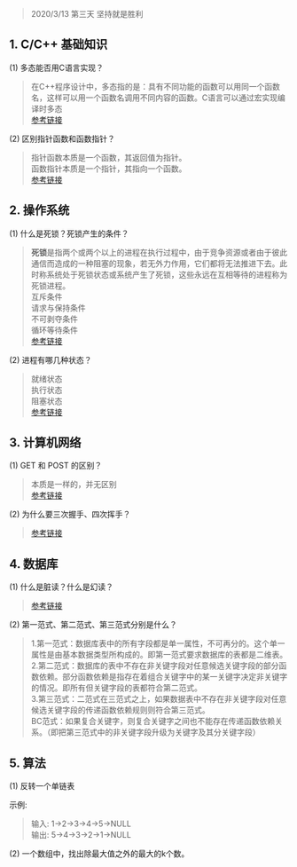 > 2020/3/13 第三天 坚持就是胜利

## 1. C/C++ 基础知识
(1) 多态能否用C语言实现？
>在C++程序设计中，多态指的是：具有不同功能的函数可以用同一个函数名，这样可以用一个函数名调用不同内容的函数。C语言可以通过宏实现编译时多态  
[参考链接](https://blog.csdn.net/dumpling5232/article/details/52632060)  

(2) 区别指针函数和函数指针？ 
>指针函数本质是一个函数，其返回值为指针。  
函数指针本质是一个指针，其指向一个函数。  
[参考链接](https://blog.csdn.net/luoyayun361/article/details/80428882) 

## 2. 操作系统
(1) 什么是死锁？死锁产生的条件？
>**死锁**是指两个或两个以上的进程在执行过程中，由于竞争资源或者由于彼此通信而造成的一种阻塞的现象，若无外力作用，它们都将无法推进下去。此时称系统处于死锁状态或系统产生了死锁，这些永远在互相等待的进程称为死锁进程。  
互斥条件  
请求与保持条件  
不可剥夺条件  
循环等待条件  
[参考链接](https://www.cnblogs.com/Kevin-ZhangCG/p/9038223.html)

(2) 进程有哪几种状态？
>就绪状态  
执行状态  
阻塞状态  
[参考链接](https://blog.csdn.net/qq_33774935/article/details/52724884)

## 3. 计算机网络
(1) GET 和 POST 的区别？
>本质是一样的，并无区别  
[参考链接](https://blog.csdn.net/qq_38182125/article/details/89071899)

(2) 为什么要三次握手、四次挥手？  
>[参考链接](https://mp.weixin.qq.com/s/8t_KFtrrBkFyZKPJg_y6pw) 


## 4. 数据库
(1) 什么是脏读？什么是幻读？
>[参考链接](https://blog.csdn.net/Watkins_OS/article/details/100511348)

(2) 第一范式、第二范式、第三范式分别是什么？
>1.第一范式：数据库表中的所有字段都是单一属性，不可再分的。这个单一属性是由基本数据类型所构成的。即第一范式要求数据库的表都是二维表。  
2.第二范式：数据库的表中不存在非关键字段对任意候选关键字段的部分函数依赖。部分函数依赖是指存在着组合关键字中的某一关键字决定非关键字的情况。即所有但关键字段的表都符合第二范式。  
3.第三范式：二范式在三范式之上，如果数据表中不存在非关键字段对任意候选关键字段的传递函数依赖规则则符合第三范式。  
BC范式：如果复合关键字，则复合关键字之间也不能存在传递函数依赖关系。（即把第三范式中的非关键字段升级为关键字及其分关键字段）

## 5. 算法
(1) 反转一个单链表

示例:

> 输入: 1->2->3->4->5->NULL  
> 输出: 5->4->3->2->1->NULL


(2) 一个数组中，找出除最大值之外的最大的k个数。 